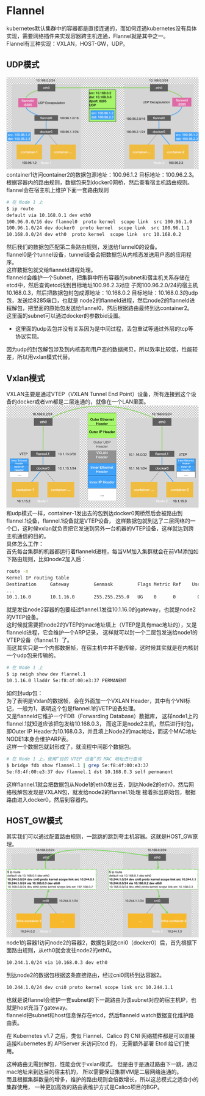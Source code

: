 # Flannel
kubernetes默认集群中的容器都是直接连通的，而如何连通kubernetes没有具体实现，需要网络插件来实现容器跨主机连通，Flannel就是其中之一。  
Flannel有三种实现：VXLAN，HOST-GW，UDP。

## UDP模式
![flannel1](../../../image/kubernetes/flannel1.png) 
container1访问container2的数据包源地址：100.96.1.2 目标地址：100.96.2.3。  
根据容器内的路由规则，数据包来到docker0网桥，然后查看宿主机路由规则。  
flannel会在宿主机上维护下面一套路由规则  
```bash
# 在 Node 1 上
$ ip route
default via 10.168.0.1 dev eth0
100.96.0.0/16 dev flannel0  proto kernel  scope link  src 100.96.1.0
100.96.1.0/24 dev docker0  proto kernel  scope link  src 100.96.1.1
10.168.0.0/24 dev eth0  proto kernel  scope link  src 10.168.0.2
```
然后我们的数据包匹配第二条路由规则，发送给flannel0的设备。  
flannel0是个tunnel设备，tunnel设备会把数据包从内核态发送用户态的应用程序。  
这样数据包就交给flanneld进程处理。  
flanneld会维护一个Subnet，把集群中所有容器的subnet和宿主机关系存储在etcd中，然后查询etcd找到目标地址100.96.2.3对应
子网100.96.2.0/24的宿主机10.168.0.3，然后把数据包封包成源地址：10.168.0.2 目标地址：10.168.0.3的udp包，发送给8285端口，也就是
node2的flanneld进程，然后node2的flanneld进程解包，把里面的原始包发送给flannel0，然后根据路由最终到达container2。  
这里面的subnet可以通过docker的参数bid设置。  
* 这里面的udp丢包并没有关系因为是中间过程，丢包重试等通过外层的tcp等协议实现。  

因为udp的封包解包涉及到内核态和用户态的数据拷贝，所以效率比较低，性能较差，所以用vxlan模式代替。  

## Vxlan模式
VXLAN主要是通过VTEP（VXLAN Tunnel End Point）设备，所有连接到这个设备的docker或者vm都是二层连通的，就像在一个LAN里面。  
![flannel2](../../../image/kubernetes/flannel2.png) 
和udp模式一样，container-1发出去的包到达docker0网桥然后会被路由到flannel.1设备，flannel.1设备就是VTEP设备，
这样数据包就到达了二层网络的一个口，这时候vxlan就负责把它发送到另外一台机器的VTEP设备，这样就达到跨主机通信的目的。  
具体怎么工作：  
首先每台集群的机器都运行着flanneld进程，每当VM加入集群就会在前VM添加如下路由规则，比如node2加入后：  
```bash
route -n
Kernel IP routing table
Destination     Gateway         Genmask         Flags Metric Ref    Use Iface
...
10.1.16.0       10.1.16.0       255.255.255.0   UG    0      0        0 flannel.1
```
就是发往node2容器的包要经过flannel.1发往10.1.16.0的gateway，也就是node2的VTEP设备。  
这时候就需要把node2的VTEP的mac地址填上（VTEP是具有mac地址的），又是flanneld进程，它会维护一个ARP记录，
这样就可以封一个二层包发送给node1的VTEP设备（flannel.1）了。  
而这其实只是一个内部数据帧，在宿主机中并不能传输，这时候其实就是在内核封一个udp包来传输的。  
```bash
# 在 Node 1 上
$ ip neigh show dev flannel.1
10.1.16.0 lladdr 5e:f8:4f:00:e3:37 PERMANENT
```
如何封udp包：  
为了表明是Vxlan的数据帧，会在外面加一个VXLAN Header，其中有个VNI标记，一般为1，表明这个包是flannel.1的VETP设备处理。     
又是flanneld它维护一个FDB（Forwarding Database）数据库， 这样node1上的flannel.1就知道应该把包发给10.168.0.3，
而这正是node2主机，然后进行封包，即Outer IP Header为10.168.0.3，并且填上Node2的mac地址，而这个MAC地址NODE1本身会维护ARP表。  
这样一个数据包就封形成了，就流程中间那个数据包。  
```bash
# 在 Node 1 上，使用“目的 VTEP 设备”的 MAC 地址进行查询
$ bridge fdb show flannel.1 | grep 5e:f8:4f:00:e3:37
5e:f8:4f:00:e3:37 dev flannel.1 dst 10.168.0.3 self permanent
```
这样flannel.1就会把数据包从Node1的eth0发出去，到达Node2的eth0，然后网络栈解包发现是VXLAN包，就发给node2的flannel.1处理
接着拆出原始包，根据路由进入docker0，然后到容器内。  

## HOST_GW模式
其实我们可以通过配置路由规则，一跳跳的跳到夸主机容器。这就是HOST_GW原理。
![flannel3](../../../image/kubernetes/flannel3.png) 
node1的容器1访问node2的容器2，数据包到达cni0（docker0）后，首先根据下面路由规则，从eth0就会发往node2的eth0。  
```bash
10.244.1.0/24 via 10.168.0.3 dev eth0
```
到达node2的数据包根据这条直接路由，经过cni0网桥到达容器2。 
```bash
10.244.1.0/24 dev cni0 proto kernel scope link src 10.244.1.1
```
也就是说flannel会维护一套subnet的下一跳路由为该subnet对应的宿主机IP，也就是host充当了gateway。  
flanneld把subnet和host信息保存在etcd，然后flanneld watch数据变化维护路由表。  

在 Kubernetes v1.7 之后，类似 Flannel、Calico 的 CNI 网络插件都是可以直接连接Kubernetes 的 APIServer 来访问Etcd 的，
无需额外部署 Etcd 给它们使用。    

这种路由无需封解包，性能会优于vxlan模式。 但是由于是通过路由下一跳，通过mac地址来到达目的宿主机的，
所以需要保证集群VM是二层网络连通的。   
而且根据集群数量的增多，维护的路由规则会倍数增长，所以这总模式之适合小的集群使用，
一种更加高效的路由表维护方式是Calico项目的BGP。
